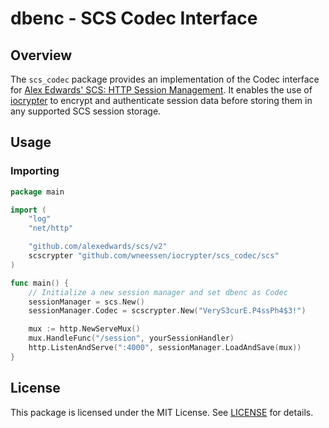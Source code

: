 # dbenc - SCS Codec Interface

## Overview

The `scs_codec` package provides an implementation of the Codec interface
for [Alex Edwards' SCS: HTTP Session Management](https://github.com/alexedwards/scs). It enables the use
of [iocrypter](https://github.com/wneessen/iocrypter) to encrypt and authenticate session data before storing 
them in any supported SCS session storage.

## Usage

### Importing

```go
package main

import (
	"log"
	"net/http"

	"github.com/alexedwards/scs/v2"
	scscrypter "github.com/wneessen/iocrypter/scs_codec/scs"
)

func main() {
	// Initialize a new session manager and set dbenc as Codec
	sessionManager = scs.New()
	sessionManager.Codec = scscrypter.New("VeryS3curE.P4ssPh4$3!")

	mux := http.NewServeMux()
	mux.HandleFunc("/session", yourSessionHandler)
	http.ListenAndServe(":4000", sessionManager.LoadAndSave(mux))
}
```

## License

This package is licensed under the MIT License. See [LICENSE](LICENSE) for details.

